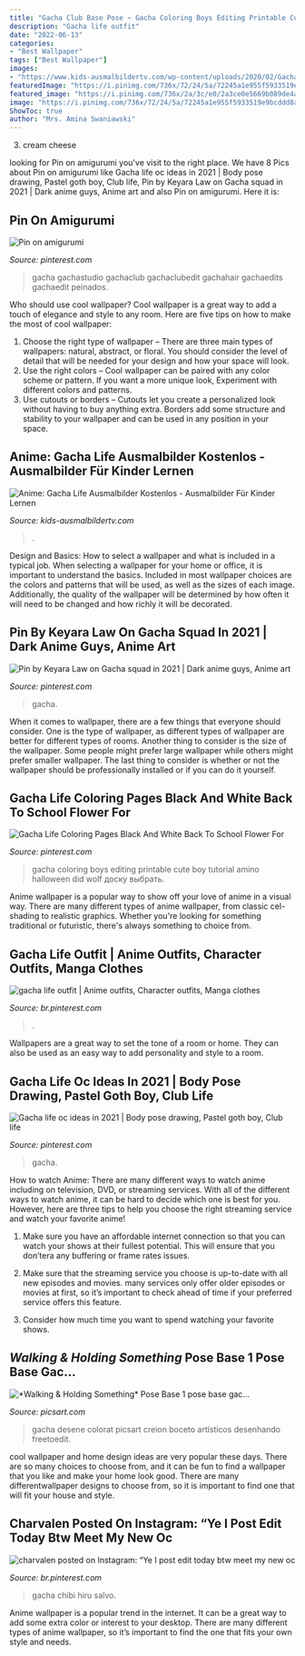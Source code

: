 ```yaml
---
title: "Gacha Club Base Pose ~ Gacha Coloring Boys Editing Printable Cute Boy Tutorial Amino Halloween Did Wolf доску выбрать"
description: "Gacha life outfit"
date: "2022-06-13"
categories:
- "Best Wallpaper"
tags: ["Best Wallpaper"]
images:
- "https://www.kids-ausmalbildertv.com/wp-content/uploads/2020/02/Gacha-Life-Malvorlagen-für-Kinder-Malen.jpg"
featuredImage: "https://i.pinimg.com/736x/72/24/5a/72245a1e955f5933519e9bcddd8a4064.jpg"
featured_image: "https://i.pinimg.com/736x/2a/3c/e0/2a3ce0e5669b089de4aedfb8fe95d3ba.jpg"
image: "https://i.pinimg.com/736x/72/24/5a/72245a1e955f5933519e9bcddd8a4064.jpg"
ShowToc: true
author: "Mrs. Amina Swaniawski"
---
```



3. cream cheese 

	

		
looking for Pin on amigurumi you've visit to the right place. We have 8 Pics about Pin on amigurumi like Gacha life oc ideas in 2021 | Body pose drawing, Pastel goth boy, Club life, Pin by Keyara Law on Gacha squad in 2021 | Dark anime guys, Anime art and also Pin on amigurumi. Here it is:
		
    
## Pin On Amigurumi

<img loading=lazy src="https://i.pinimg.com/736x/c5/43/34/c54334ef89f51ba156858ff8ed90da1c.jpg" onerror="this.onerror=null;this.src='https://tse3.mm.bing.net/th?id=OIP.RFKPBtZAs9vtzUH61iWtcQHaED&amp;pid=15.1';" alt="Pin on amigurumi">

_Source: pinterest.com_

>gacha gachastudio gachaclub gachaclubedit gachahair gachaedits gachaedit peinados. 

	

Who should use cool wallpaper?
Cool wallpaper is a great way to add a touch of elegance and style to any room. Here are five tips on how to make the most of cool wallpaper: 
1) Choose the right type of wallpaper – There are three main types of wallpapers: natural, abstract, or floral. You should consider the level of detail that will be needed for your design and how your space will look. 
2) Use the right colors – Cool wallpaper can be paired with any color scheme or pattern. If you want a more unique look, Experiment with different colors and patterns. 
3) Use cutouts or borders – Cutouts let you create a personalized look without having to buy anything extra. Borders add some structure and stability to your wallpaper and can be used in any position in your space.

    
## Anime: Gacha Life Ausmalbilder Kostenlos - Ausmalbilder Für Kinder Lernen

<img loading=lazy src="https://www.kids-ausmalbildertv.com/wp-content/uploads/2020/02/Gacha-Life-Malvorlagen-für-Kinder-Malen.jpg" onerror="this.onerror=null;this.src='https://tse1.mm.bing.net/th?id=OIP.R1vhAharLwpoKcYNyx0ONgHaK9&amp;pid=15.1';" alt="Anime: Gacha Life Ausmalbilder Kostenlos - Ausmalbilder Für Kinder Lernen">

_Source: kids-ausmalbildertv.com_

>. 

	

Design and Basics: How to select a wallpaper and what is included in a typical job.
When selecting a wallpaper for your home or office, it is important to understand the basics. Included in most wallpaper choices are the colors and patterns that will be used, as well as the sizes of each image. Additionally, the quality of the wallpaper will be determined by how often it will need to be changed and how richly it will be decorated.

    
## Pin By Keyara Law On Gacha Squad In 2021 | Dark Anime Guys, Anime Art

<img loading=lazy src="https://i.pinimg.com/736x/2a/3c/e0/2a3ce0e5669b089de4aedfb8fe95d3ba.jpg" onerror="this.onerror=null;this.src='https://tse1.mm.bing.net/th?id=OIP.o54JTEbkutSlJ12EEaunWQHaFw&amp;pid=15.1';" alt="Pin by Keyara Law on Gacha squad in 2021 | Dark anime guys, Anime art">

_Source: pinterest.com_

>gacha. 

	

When it comes to wallpaper, there are a few things that everyone should consider. One is the type of wallpaper, as different types of wallpaper are better for different types of rooms. Another thing to consider is the size of the wallpaper. Some people might prefer large wallpaper while others might prefer smaller wallpaper. The last thing to consider is whether or not the wallpaper should be professionally installed or if you can do it yourself.

    
## Gacha Life Coloring Pages Black And White Back To School Flower For

<img loading=lazy src="https://i.pinimg.com/736x/f5/92/12/f59212a1a3476c6d13f3d64117e89d3f.jpg" onerror="this.onerror=null;this.src='https://tse4.mm.bing.net/th?id=OIP.AOY0ZLpoCgso2KIqMZYRGAHaJ3&amp;pid=15.1';" alt="Gacha Life Coloring Pages Black And White Back To School Flower For">

_Source: pinterest.com_

>gacha coloring boys editing printable cute boy tutorial amino halloween did wolf доску выбрать. 

	

Anime wallpaper is a popular way to show off your love of anime in a visual way. There are many different types of anime wallpaper, from classic cel-shading to realistic graphics. Whether you're looking for something traditional or futuristic, there's always something to choice from.

    
## Gacha Life Outfit | Anime Outfits, Character Outfits, Manga Clothes

<img loading=lazy src="https://i.pinimg.com/736x/72/24/5a/72245a1e955f5933519e9bcddd8a4064.jpg" onerror="this.onerror=null;this.src='https://tse2.mm.bing.net/th?id=OIP.74AtUBtcag8LSyHF8_08CQHaHa&amp;pid=15.1';" alt="gacha life outfit | Anime outfits, Character outfits, Manga clothes">

_Source: br.pinterest.com_

>. 

	

Wallpapers are a great way to set the tone of a room or home. They can also be used as an easy way to add personality and style to a room.

    
## Gacha Life Oc Ideas In 2021 | Body Pose Drawing, Pastel Goth Boy, Club Life

<img loading=lazy src="https://i.pinimg.com/736x/9d/2a/52/9d2a52708a45065b3512f1d0acfd2d50.jpg" onerror="this.onerror=null;this.src='https://tse4.mm.bing.net/th?id=OIP.cM9xKgaev5oMDnJcg5atpwHaJp&amp;pid=15.1';" alt="Gacha life oc ideas in 2021 | Body pose drawing, Pastel goth boy, Club life">

_Source: pinterest.com_

>gacha. 

	

How to watch Anime: There are many different ways to watch anime including on television, DVD, or streaming services.
With all of the different ways to watch anime, it can be hard to decide which one is best for you. However, here are three tips to help you choose the right streaming service and watch your favorite anime!
1. Make sure you have an affordable internet connection so that you can watch your shows at their fullest potential. This will ensure that you don’tera any buffering or frame rates issues.

2. Make sure that the streaming service you choose is up-to-date with all new episodes and movies. many services only offer older episodes or movies at first, so it’s important to check ahead of time if your preferred service offers this feature.

3. Consider how much time you want to spend watching your favorite shows.

    
## *Walking &amp; Holding Something* Pose Base 1 Pose Base Gac...

<img loading=lazy src="https://cdn130.picsart.com/296683181167211.png" onerror="this.onerror=null;this.src='https://tse4.mm.bing.net/th?id=OIP.0DHJEDiRIyi4rjrPYErTMgHaNK&amp;pid=15.1';" alt="*Walking &amp; Holding Something* Pose Base 1 pose base gac...">

_Source: picsart.com_

>gacha desene colorat picsart creion boceto artísticos desenhando freetoedit. 

	

cool wallpaper and home design ideas are very popular these days. There are so many choices to choose from, and it can be fun to find a wallpaper that you like and make your home look good. There are many differentwallpaper designs to choose from, so it is important to find one that will fit your house and style.

    
## Charvalen Posted On Instagram: “Ye I Post Edit Today Btw Meet My New Oc

<img loading=lazy src="https://i.pinimg.com/736x/c0/ef/4e/c0ef4e5d59c8254c073e4eab9d1545d9.jpg" onerror="this.onerror=null;this.src='https://tse4.mm.bing.net/th?id=OIP.V59w7y-zkpwUsV95asnIewHaIe&amp;pid=15.1';" alt="charvalen posted on Instagram: “Ye I post edit today btw meet my new oc">

_Source: br.pinterest.com_

>gacha chibi hiru salvo. 

	

Anime wallpaper is a popular trend in the internet. It can be a great way to add some extra color or interest to your desktop. There are many different types of anime wallpaper, so it’s important to find the one that fits your own style and needs.

